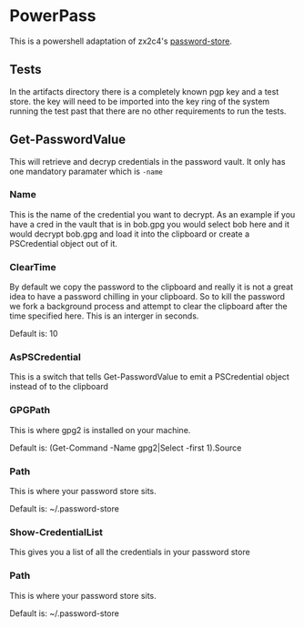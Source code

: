 # PowerPass

This is a powershell adaptation of zx2c4's [password-store](https://www.passwordstore.org/).

## Tests
In the artifacts directory there is a completely known pgp key and a test store. the key will need to be imported into the key ring of the system running the test past that there are no other requirements to run the tests.

## Get-PasswordValue
This will retrieve and decryp credentials in the password vault. It only has one mandatory paramater which is `-name`

### Name
This is the name of the credential you want to decrypt. As an example if you have a cred in the vault that is in bob.gpg you would select bob here and it would decrypt bob.gpg and load it into the clipboard or create a PSCredential object out of it.

### ClearTime
By default we copy the password to the clipboard and really it is not a great idea to have a password chilling in your clipboard. So to kill the password we fork a background process and attempt to clear the clipboard after the time specified here. This is an interger in seconds.

Default is: 10

### AsPSCredential
This is a switch that tells Get-PasswordValue to emit a PSCredential object instead of to the clipboard

### GPGPath
This is where gpg2 is installed on your machine.

Default is: (Get-Command -Name gpg2|Select -first 1).Source

### Path
This is where your password store sits.

Default is: ~/.password-store

### Show-CredentialList
This gives you a list of all the credentials in your password store

### Path
This is where your password store sits.

Default is: ~/.password-store